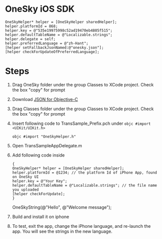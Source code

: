 OneSky iOS SDK
============================

```objc
OneSkyHelper* helper = [OneSkyHelper sharedHelper];
helper.platformId = 868;
helper.key = @"535e19975998c52ad19470eb4805f515";
helper.defaultTableName = @"Localizable.strings";
helper.delegate = self;
helper.preferredLanguage = @"zh-Hant";
[helper setFallbackJsonNamed:@"onesky.json"];
[helper checkForUpdateOfPreferredLanguage];
```

Steps
============================

1. Drag OneSky folder under the group Classes to XCode project. Check the box "copy" for prompt
2. Download [JSON for Objective-C](http://github.com/stig/json-framework/downloads)
3. Drag Classes folder under the group Classes to XCode project. Check the box "copy" for prompt
4. Insert following code to TransSample_Prefix.pch under
	```objc #import <UIKit/UIKit.h>```

	```objc #import "OneSkyHelper.h"```
5. Open TransSampleAppDelegate.m
6. Add following code inside

	```
	{
	OneSkyHelper* helper = [OneSkyHelper sharedHelper];
	helper.platformId = @1234; // the platform Id of iPhone App, found on OneSky UI
	helper.key = @"Your Key";
	helper.defaultTableName = @"Localizable.strings"; // the file name you uploaded
	[helper checkForUpdate];
	}
	```

	OneSkyString(@"Hello", @"Welcome message");

7. Build and install it on iphone
8. To test, exit the app, change the iPhone language, and re-launch the app. You will see the strings in the new language.
